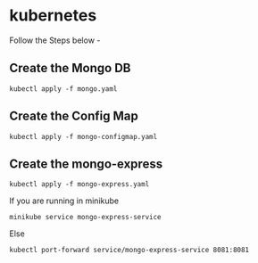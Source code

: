 # kubernetes

Follow the Steps below - 
## Create the Mongo DB
```
kubectl apply -f mongo.yaml
```

## Create the Config Map
```
kubectl apply -f mongo-configmap.yaml
```
## Create the mongo-express
```
kubectl apply -f mongo-express.yaml
```
If you are running in minikube 
```
minikube service mongo-express-service
```
Else
```
kubectl port-forward service/mongo-express-service 8081:8081
```
